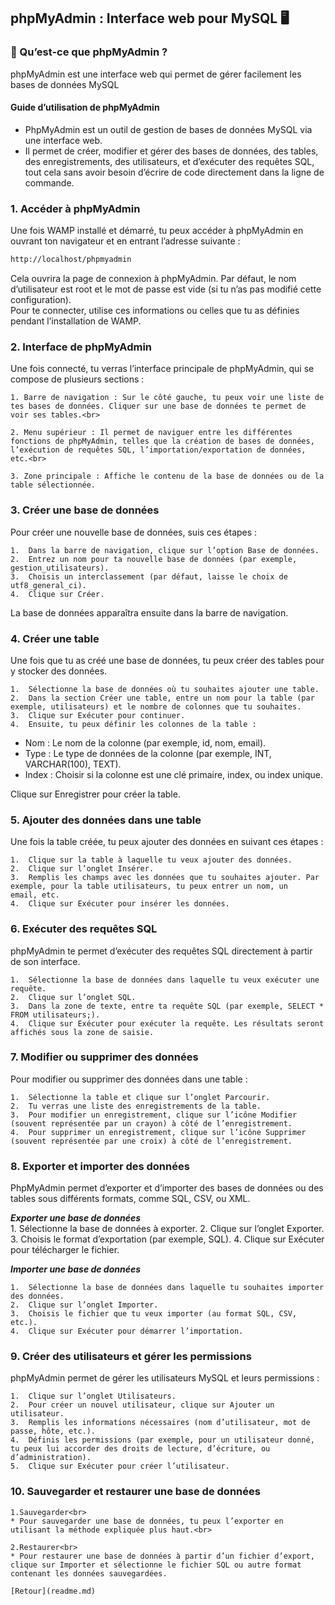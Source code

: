 ## phpMyAdmin : Interface web pour MySQL 🖥️

### 📌 Qu’est-ce que phpMyAdmin ?
phpMyAdmin est une interface web qui permet de gérer facilement les bases de données MySQL

#### Guide d’utilisation de phpMyAdmin<br>

- PhpMyAdmin est un outil de gestion de bases de données MySQL via une interface web.<br>
- Il permet de créer, modifier et gérer des bases de données, des tables, des enregistrements, des utilisateurs, et d’exécuter des requêtes SQL, tout cela sans avoir besoin d’écrire de code directement dans la ligne de commande.<br>

### 1. Accéder à phpMyAdmin<br>
Une fois WAMP installé et démarré, tu peux accéder à phpMyAdmin en ouvrant ton navigateur et en entrant l’adresse suivante :<br>

```bash
http://localhost/phpmyadmin
```
Cela ouvrira la page de connexion à phpMyAdmin. Par défaut, le nom d’utilisateur est root et le mot de passe est vide (si tu n’as pas modifié cette configuration). <br>
Pour te connecter, utilise ces informations ou celles que tu as définies pendant l’installation de WAMP.

### 2. Interface de phpMyAdmin<br>

Une fois connecté, tu verras l’interface principale de phpMyAdmin, qui se compose de plusieurs sections :<br>

    1. Barre de navigation : Sur le côté gauche, tu peux voir une liste de tes bases de données. Cliquer sur une base de données te permet de voir ses tables.<br>

    2. Menu supérieur : Il permet de naviguer entre les différentes fonctions de phpMyAdmin, telles que la création de bases de données, l’exécution de requêtes SQL, l’importation/exportation de données, etc.<br>

    3. Zone principale : Affiche le contenu de la base de données ou de la table sélectionnée.

### 3. Créer une base de données<br>

Pour créer une nouvelle base de données, suis ces étapes :<br>

	1.	Dans la barre de navigation, clique sur l’option Base de données.
	2.	Entrez un nom pour ta nouvelle base de données (par exemple, gestion_utilisateurs).
	3.	Choisis un interclassement (par défaut, laisse le choix de utf8_general_ci).
	4.	Clique sur Créer.

La base de données apparaîtra ensuite dans la barre de navigation.<br>

### 4. Créer une table<br>

Une fois que tu as créé une base de données, tu peux créer des tables pour y stocker des données.<br>

	1.	Sélectionne la base de données où tu souhaites ajouter une table.
	2.	Dans la section Créer une table, entre un nom pour la table (par exemple, utilisateurs) et le nombre de colonnes que tu souhaites.
	3.	Clique sur Exécuter pour continuer.
	4.	Ensuite, tu peux définir les colonnes de la table :
    
* Nom : Le nom de la colonne (par exemple, id, nom, email).
* Type : Le type de données de la colonne (par exemple, INT, VARCHAR(100), TEXT).
* Index : Choisir si la colonne est une clé primaire, index, ou index unique.

Clique sur Enregistrer pour créer la table.<br>

### 5. Ajouter des données dans une table<br>

Une fois la table créée, tu peux ajouter des données en suivant ces étapes :<br>

	1.	Clique sur la table à laquelle tu veux ajouter des données.
	2.	Clique sur l’onglet Insérer.
	3.	Remplis les champs avec les données que tu souhaites ajouter. Par exemple, pour la table utilisateurs, tu peux entrer un nom, un     email, etc.
	4.	Clique sur Exécuter pour insérer les données.

### 6. Exécuter des requêtes SQL<br>

phpMyAdmin te permet d’exécuter des requêtes SQL directement à partir de son interface.<br>

	1.	Sélectionne la base de données dans laquelle tu veux exécuter une requête.
	2.	Clique sur l’onglet SQL.
	3.	Dans la zone de texte, entre ta requête SQL (par exemple, SELECT * FROM utilisateurs;).
	4.	Clique sur Exécuter pour exécuter la requête. Les résultats seront affichés sous la zone de saisie.

### 7. Modifier ou supprimer des données<br>

Pour modifier ou supprimer des données dans une table :<br>

	1.	Sélectionne la table et clique sur l’onglet Parcourir.
	2.	Tu verras une liste des enregistrements de la table.
	3.	Pour modifier un enregistrement, clique sur l’icône Modifier (souvent représentée par un crayon) à côté de l’enregistrement.
	4.	Pour supprimer un enregistrement, clique sur l’icône Supprimer (souvent représentée par une croix) à côté de l’enregistrement.

### 8. Exporter et importer des données<br>

PhpMyAdmin permet d’exporter et d’importer des bases de données ou des tables sous différents formats, comme SQL, CSV, ou XML.<br>

***Exporter une base de données***<br>
	1.	Sélectionne la base de données à exporter.
	2.	Clique sur l’onglet Exporter.
	3.	Choisis le format d’exportation (par exemple, SQL).
	4.	Clique sur Exécuter pour télécharger le fichier.

***Importer une base de données***<br>

	1.	Sélectionne la base de données dans laquelle tu souhaites importer des données.
	2.	Clique sur l’onglet Importer.
	3.	Choisis le fichier que tu veux importer (au format SQL, CSV, etc.).
	4.	Clique sur Exécuter pour démarrer l’importation.

### 9. Créer des utilisateurs et gérer les permissions<br>

phpMyAdmin permet de gérer les utilisateurs MySQL et leurs permissions :<br>

	1.	Clique sur l’onglet Utilisateurs.
	2.	Pour créer un nouvel utilisateur, clique sur Ajouter un utilisateur.
	3.	Remplis les informations nécessaires (nom d’utilisateur, mot de passe, hôte, etc.).
	4.	Définis les permissions (par exemple, pour un utilisateur donné, tu peux lui accorder des droits de lecture, d’écriture, ou d’administration).
	5.	Clique sur Exécuter pour créer l’utilisateur.

### 10. Sauvegarder et restaurer une base de données<br>

    1.Sauvegarder<br>
    * Pour sauvegarder une base de données, tu peux l’exporter en utilisant la méthode expliquée plus haut.<br>

    2.Restaurer<br>
    * Pour restaurer une base de données à partir d’un fichier d’export, clique sur Importer et sélectionne le fichier SQL ou autre format contenant les données sauvegardées.

    [Retour](readme.md)


